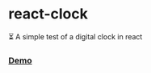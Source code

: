 # react-clock
 :hourglass_flowing_sand: A simple test of a digital clock in react
  
  <h3><a href="https://sergiss.github.io/react-clock/" target="_blank">Demo</a></h3>
